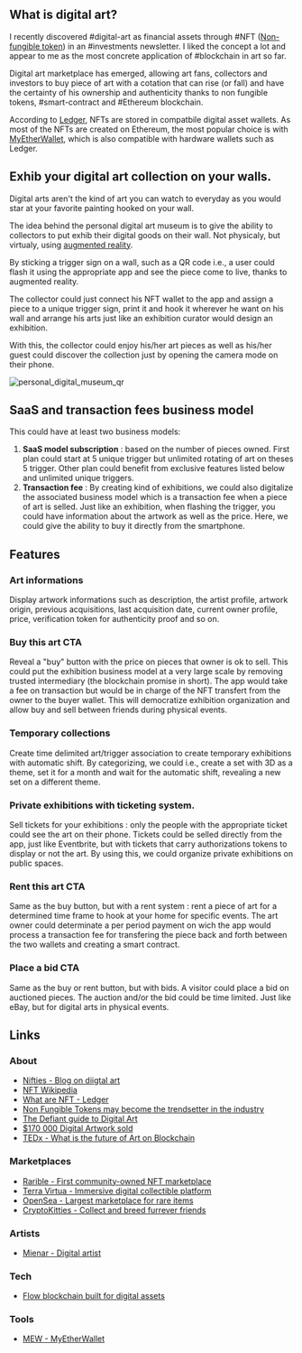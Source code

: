 ## What is digital art?

I recently discovered #digital-art as financial assets through #NFT ([Non-fungible token](https://en.wikipedia.org/wiki/Non-fungible_token)) in an #investments newsletter. I liked the concept a lot and appear to me as the most concrete application of #blockchain in art so far. 

Digital art marketplace has emerged, allowing art fans, collectors and investors to buy piece of art with a cotation that can rise (or fall) and have the certainty of his ownership and authenticity thanks to non fungible tokens, #smart-contract and #Ethereum blockchain. 

According to [Ledger](https://www.ledger.com/academy/what-are-nft), NFTs are stored in compatbile digital asset wallets. As most of the NFTs are created on Ethereum, the most popular choice is with [MyEtherWallet](https://www.myetherwallet.com/), which is also compatible with hardware wallets such as Ledger. 

## Exhib your digital art collection on your walls.

Digital arts aren't the kind of art you can watch to everyday as you would star at your favorite painting hooked on your wall. 

The idea behind the personal digital art museum is to give the ability to collectors to put exhib their digital goods on their wall. Not physicaly, but virtualy, using [augmented reality](Augmented%20reality.md). 

By sticking a trigger sign on a wall, such as a QR code i.e., a user could flash it using the appropriate app and see the piece come to live, thanks to augmented reality. 

The collector could just connect his NFT wallet to the app and assign a piece to a unique trigger sign, print it and hook it wherever he want on his wall and arrange his arts just like an exhibition curator would design an exhibition.

With this, the collector could enjoy his/her art pieces as well as his/her guest could discover the collection just by opening the camera mode on their phone. 

![personal_digital_museum_qr](personal_digital_museum_qr.png)

## SaaS and transaction fees business model

This could have at least two business models: 
1. **SaaS model subscription** : based on the number of pieces owned. First plan could start at 5 unique trigger but unlimited rotating of art on theses 5 trigger. Other plan could benefit from exclusive features listed below and unlimited unique triggers. 
2. **Transaction fee** : By creating kind of exhibitions, we could also digitalize the associated business model which is a transaction fee when a piece of art is selled. Just like an exhibition, when flashing the trigger, you could have information about the artwork as well as the price. Here, we could give the ability to buy it directly from the smartphone. 

## Features

### Art informations
Display artwork informations such as description, the artist profile, artwork origin, previous acquisitions, last acquisition date, current owner profile, price, verification token for authenticity proof and so on. 

### Buy this art CTA
Reveal a "buy" button with the price on pieces that owner is ok to sell. This could put the exhibition business model at a very large scale by removing trusted intermediary (the blockchain promise in short). The app would take a fee on transaction but would be in charge of the NFT transfert from the owner to the buyer wallet. This will democratize exhibition organization and allow buy and sell between friends during physical events. 

### Temporary collections
Create time delimited art/trigger association to create temporary exhibitions with automatic shift. By categorizing, we could i.e., create a set with 3D as a theme, set it for a month and wait for the automatic shift, revealing a new set on a different theme. 

### Private exhibitions with ticketing system. 
Sell tickets for your exhibitions : only the people with the appropriate ticket could see the art on their phone. Tickets could be selled directly from the app, just like Eventbrite, but with tickets that carry authorizations tokens to display or not the art. By using this, we could organize private exhibitions on public spaces. 

### Rent this art CTA
Same as the buy button, but with a rent system : rent a piece of art for a determined time frame to hook at your home for specific events. The art owner could determinate a per period payment on wich the app would process a transaction fee for transfering the piece back and forth between the two wallets and creating a smart contract. 

### Place a bid CTA
Same as the buy or rent button, but with bids. A visitor could place a bid on auctioned pieces. The auction and/or the bid could be time limited. Just like eBay, but for digital arts in physical events. 

## Links

### About
- [Nifties - Blog on diigtal art](https://nifties.com/)
- [NFT Wikipedia](https://en.wikipedia.org/wiki/Non-fungible_token)
- [What are NFT - Ledger](https://www.ledger.com/academy/what-are-nft)
- [Non Fungible Tokens may become the trendsetter in the industry](https://medium.com/datadriveninvestor/non-fungible-tokens-nft-may-become-the-trendsetter-in-the-industry-47880fe20626)
- [The Defiant guide to Digital Art](https://thedefiant.substack.com/p/the-defiants-guide-to-digital-art)
- [$170 000 Digital Artwork sold](https://www.youtube.com/watch?v=VecNo4raNUY)
- [TEDx - What is the future of Art on Blockchain](https://www.youtube.com/watch?v=QlgE_mmbRDk)

### Marketplaces
- [Rarible - First community-owned NFT marketplace](https://rarible.com/)
- [Terra Virtua - Immersive digital collectible platform](https://terravirtua.io/)
- [OpenSea - Largest marketplace for rare items](https://opensea.io/)
- [CryptoKitties - Collect and breed furrever friends](https://www.cryptokitties.co/)

### Artists
- [Mienar - Digital artist](https://mienar.com/)

### Tech
- [Flow blockchain built for digital assets](https://www.onflow.org/)

### Tools
- [MEW - MyEtherWallet](https://www.myetherwallet.com/)